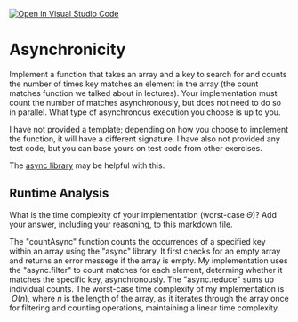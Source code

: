 [![Open in Visual Studio Code](https://classroom.github.com/assets/open-in-vscode-718a45dd9cf7e7f842a935f5ebbe5719a5e09af4491e668f4dbf3b35d5cca122.svg)](https://classroom.github.com/online_ide?assignment_repo_id=13051679&assignment_repo_type=AssignmentRepo)
# Asynchronicity

Implement a function that takes an array and a key to search for and counts the
number of times key matches an element in the array (the count matches function
we talked about in lectures). Your implementation must count the number of
matches asynchronously, but does not need to do so in parallel. What type of
asynchronous execution you choose is up to you.

I have not provided a template; depending on how you choose to implement the
function, it will have a different signature. I have also not provided any test
code, but you can base yours on test code from other exercises.

The [async library](https://caolan.github.io/async/v3/) may be helpful with
this.

## Runtime Analysis

What is the time complexity of your implementation (worst-case $\Theta$)? Add
your answer, including your reasoning, to this markdown file.

The "countAsync" function counts the occurrences of a specified key within an array using the "async" library. It first  checks for an empty array and returns an error
messege if the array is empty. My implementation uses the "async.filter" to count matches for each element, determing whether it matches the specific key, asynchronously. The "async.reduce" sums up individual counts. The worst-case time complexity of my implementation is $\ O(n)$, where $n$ is the length of the array, as it iterates through the array once for filtering and counting operations, maintaining a linear time complexity. 


